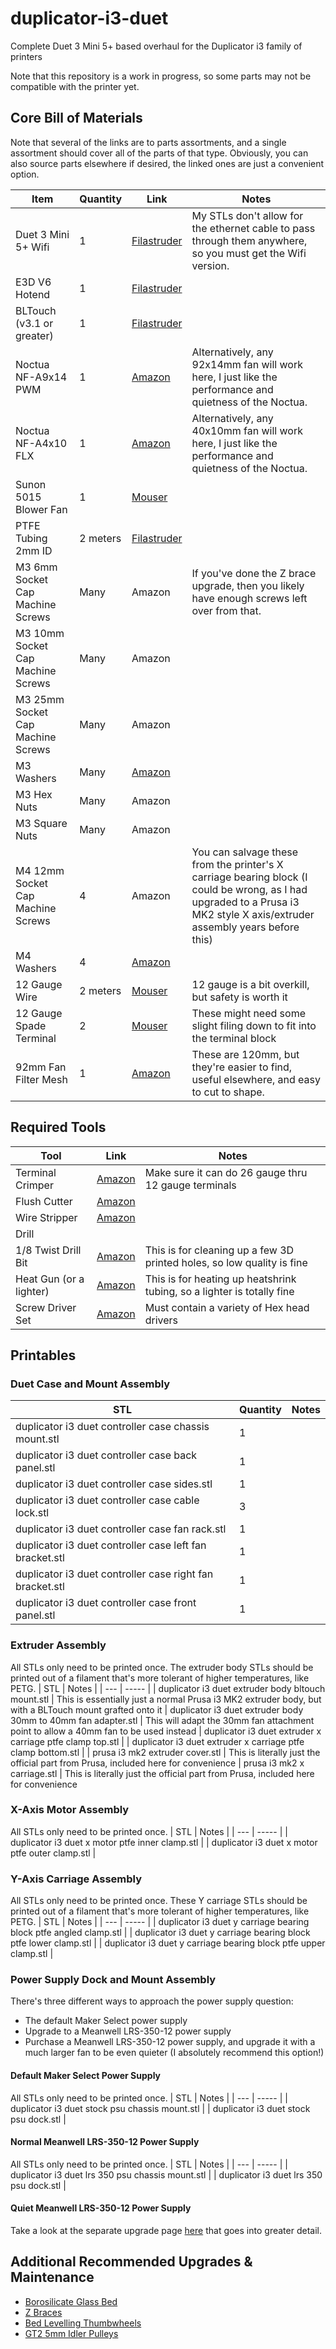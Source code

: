 # duplicator-i3-duet
Complete Duet 3 Mini 5+ based overhaul for the Duplicator i3 family of printers

Note that this repository is a work in progress, so some parts may not be compatible with the printer yet.

## Core Bill of Materials
Note that several of the links are to parts assortments, and a single assortment should cover all of the parts of that type. Obviously, you can also source parts elsewhere if desired, the linked ones are just a convenient option.

| Item | Quantity | Link | Notes |
| ---- | -------- | ---- | ----- |
| Duet 3 Mini 5+ Wifi                   | 1         | [Filastruder](https://www.filastruder.com/collections/electronics/products/duet-3-mini-5)                                     | My STLs don't allow for the ethernet cable to pass through them anywhere, so you must get the Wifi version.
| E3D V6 Hotend                         | 1         | [Filastruder](https://www.filastruder.com/products/all-metal-e3d-v6-hotend?variant=747155309)                                 |
| BLTouch (v3.1 or greater)             | 1         | [Filastruder](https://www.filastruder.com/collections/electronics/products/bltouch-automatic-bed-leveling-probe)              |
| Noctua NF-A9x14 PWM                   | 1         | [Amazon](https://www.amazon.com/gp/product/B009NQM7V2/)                                                                       | Alternatively, any 92x14mm fan will work here, I just like the performance and quietness of the Noctua. |
| Noctua NF-A4x10 FLX                   | 1         | [Amazon](https://www.amazon.com/gp/product/B009NQLT0M/)                                                                       | Alternatively, any 40x10mm fan will work here, I just like the performance and quietness of the Noctua. |
| Sunon 5015 Blower Fan                 | 1         | [Mouser](https://www.mouser.com/ProductDetail/369-MF50151VXB00UA99)                                                           |
| PTFE Tubing 2mm ID                    | 2 meters  | [Filastruder](https://www.filastruder.com/collections/e3d-spare-parts-and-accessories/products/ptfe-tubing?variant=485332121) |
| M3 6mm Socket Cap Machine Screws      | Many      | Amazon                                                                                                                        | If you've done the Z brace upgrade, then you likely have enough screws left over from that.
| M3 10mm Socket Cap Machine Screws     | Many      | Amazon                                                                                                                        |
| M3 25mm Socket Cap Machine Screws     | Many      | Amazon                                                                                                                        |
| M3 Washers                            | Many      | [Amazon](https://www.amazon.com/gp/product/B07CG9J4NC)                                                                        |
| M3 Hex Nuts                           | Many      | Amazon                                                                                                                        |
| M3 Square Nuts                        | Many      | Amazon                                                                                                                        |
| M4 12mm Socket Cap Machine Screws     | 4         | Amazon                                                                                                                        | You can salvage these from the printer's X carriage bearing block (I could be wrong, as I had upgraded to a Prusa i3 MK2 style X axis/extruder assembly years before this)
| M4 Washers                            | 4         | [Amazon](https://www.amazon.com/gp/product/B07CG9J4NC)                                                                        |
| 12 Gauge Wire                         | 2 meters  | [Mouser](https://www.mouser.com/ProductDetail/TE-Connectivity-Raychem/44A0111-12-0CS448?qs=pLY5GE0xrmJhn6WhPS46fA%3D%3D)      | 12 gauge is a bit overkill, but safety is worth it
| 12 Gauge Spade Terminal               | 2         | [Mouser](https://www.mouser.com/ProductDetail/Molex/19131-0004?qs=sLlYHtrnUedrBRMIT5hiJw%3D%3D)                               | These might need some slight filing down to fit into the terminal block
| 92mm Fan Filter Mesh                  | 1         | [Amazon](https://smile.amazon.com/ThreeBulls-Cooler-Filter-Dustproof-Computer/dp/B01N952K7P)                                  | These are 120mm, but they're easier to find, useful elsewhere, and easy to cut to shape.

## Required Tools
| Tool | Link | Notes |
| ---- | ---- | ----- |
| Terminal Crimper          | [Amazon](https://smile.amazon.com/s?k=molex+jst+crimper)                                              | Make sure it can do 26 gauge thru 12 gauge terminals
| Flush Cutter              | [Amazon](https://smile.amazon.com/Hakko-CHP-170-Micro-Cutter/dp/B00FZPDG1K/)                          |
| Wire Stripper             | [Amazon](https://smile.amazon.com/s?k=wire+stripper)                                                  |
| Drill                     | 
| 1/8 Twist Drill Bit       | [Amazon](https://smile.amazon.com/s?k=1%2F8+twist+drill)                                              | This is for cleaning up a few 3D printed holes, so low quality is fine
| Heat Gun (or a lighter)   | [Amazon](https://smile.amazon.com/s?k=heat+gun)                                                       | This is for heating up heatshrink tubing, so a lighter is totally fine
| Screw Driver Set          | [Amazon](https://smile.amazon.com/Syntus-Precision-Screwdriver-Electronics-Cellphone/dp/B071PB4RPV)   | Must contain a variety of Hex head drivers

## Printables
### Duet Case and Mount Assembly
| STL | Quantity | Notes |
| --- | -------- | ----- |
| duplicator i3 duet controller case chassis mount.stl      | 1 | 
| duplicator i3 duet controller case back panel.stl         | 1 | 
| duplicator i3 duet controller case sides.stl              | 1 | 
| duplicator i3 duet controller case cable lock.stl         | 3 | 
| duplicator i3 duet controller case fan rack.stl           | 1 | 
| duplicator i3 duet controller case left fan bracket.stl   | 1 | 
| duplicator i3 duet controller case right fan bracket.stl  | 1 | 
| duplicator i3 duet controller case front panel.stl        | 1 | 

### Extruder Assembly
All STLs only need to be printed once. The extruder body STLs should be printed out of a filament that's more tolerant of higher temperatures, like PETG.
| STL | Notes |
| --- | ----- |
| duplicator i3 duet extruder body bltouch mount.stl            | This is essentially just a normal Prusa i3 MK2 extruder body, but with a BLTouch mount grafted onto it
| duplicator i3 duet extruder body 30mm to 40mm fan adapter.stl | This will adapt the 30mm fan attachment point to allow a 40mm fan to be used instead
| duplicator i3 duet extruder x carriage ptfe clamp top.stl     | 
| duplicator i3 duet extruder x carriage ptfe clamp bottom.stl  | 
| prusa i3 mk2 extruder cover.stl                               | This is literally just the official part from Prusa, included here for convenience
| prusa i3 mk2 x carriage.stl                                   | This is literally just the official part from Prusa, included here for convenience

### X-Axis Motor Assembly
All STLs only need to be printed once.
| STL | Notes |
| --- | ----- |
| duplicator i3 duet x motor ptfe inner clamp.stl   | 
| duplicator i3 duet x motor ptfe outer clamp.stl   | 

### Y-Axis Carriage Assembly
All STLs only need to be printed once. These Y carriage STLs should be printed out of a filament that's more tolerant of higher temperatures, like PETG.
| STL | Notes |
| --- | ----- |
| duplicator i3 duet y carriage bearing block ptfe angled clamp.stl | 
| duplicator i3 duet y carriage bearing block ptfe lower clamp.stl  | 
| duplicator i3 duet y carriage bearing block ptfe upper clamp.stl  | 

### Power Supply Dock and Mount Assembly
There's three different ways to approach the power supply question:
- The default Maker Select power supply
- Upgrade to a Meanwell LRS-350-12 power supply
- Purchase a Meanwell LRS-350-12 power supply, and upgrade it with a much larger fan to be even quieter (I absolutely recommend this option!)

#### Default Maker Select Power Supply
All STLs only need to be printed once.
| STL | Notes |
| --- | ----- |
| duplicator i3 duet stock psu chassis mount.stl    |
| duplicator i3 duet stock psu dock.stl             |

#### Normal Meanwell LRS-350-12 Power Supply
All STLs only need to be printed once.
| STL | Notes |
| --- | ----- |
| duplicator i3 duet lrs 350 psu chassis mount.stl  |
| duplicator i3 duet lrs 350 psu dock.stl           |

#### Quiet Meanwell LRS-350-12 Power Supply
Take a look at the separate upgrade page [here](upgrades/quiet_meanwell_lrs_350_psu/quiet_meanwell_lrs_350_psu.md) that goes into greater detail.

## Additional Recommended Upgrades & Maintenance
- [Borosilicate Glass Bed](upgrades/borosilicate_glass_bed.md)
- [Z Braces](https://www.thingiverse.com/thing:921948)
- [Bed Levelling Thumbwheels](https://www.thingiverse.com/thing:1917422)
- [GT2 5mm Idler Pulleys](https://smile.amazon.com/gp/product/B01H3F8LUU)
